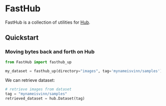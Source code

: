 # FastHub
FastHub is a collection of utilities for [Hub](https://github.com/activeloopai/hub).

## Quickstart
### Moving bytes back and forth on Hub
```python
from FastHub import fasthub_up

my_dataset = fasthub_up(directory="images", tag='mynameisvinn/samples')
```
We can retrieve dataset:
```python
# retrieve images from dataset
tag = "mynameisvinn/samples"
retrieved_dataset = hub.Dataset(tag)
```